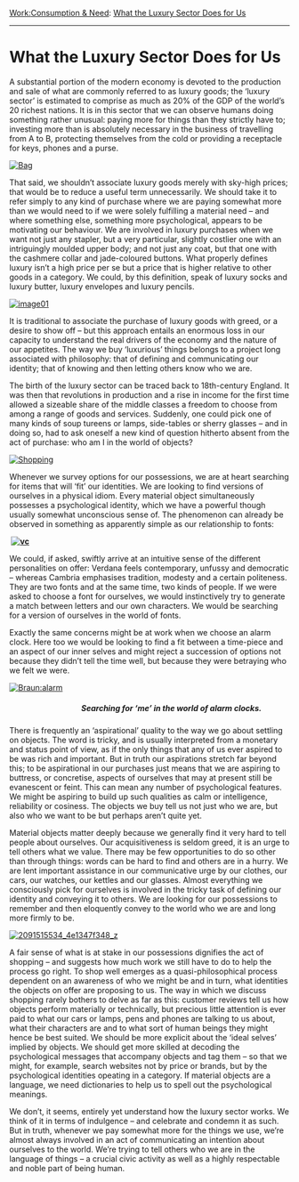 [Work:](https://www.theschooloflife.com/thebookoflife/category/work/)[Consumption & Need](https://www.theschooloflife.com/thebookoflife/category/work/consumption-and-need/): [What the Luxury Sector Does for Us](https://www.theschooloflife.com/thebookoflife/what-the-luxury-sector-does-for-us/)

* * *

# What the Luxury Sector Does for Us

A substantial portion of the modern economy is devoted to the production and sale of what are commonly referred to as luxury goods; the ‘luxury sector’ is estimated to comprise as much as 20% of the GDP of the world’s 20 richest nations. It is in this sector that we can observe humans doing something rather unusual: paying more for things than they strictly have to; investing more than is absolutely necessary in the business of travelling from A to B, protecting themselves from the cold or providing a receptacle for keys, phones and a purse.

[![Bag](https://www.theschooloflife.com/thebookoflife/wp-content/uploads/2015/10/Bag.jpg)](http://www.thebookoflife.org/wp-content/uploads/2015/10/Bag.jpg)

That said, we shouldn’t associate luxury goods merely with sky-high prices; that would be to reduce a useful term unnecessarily. We should take it to refer simply to any kind of purchase where we are paying somewhat more than we would need to if we were solely fulfilling a material need – and where something else, something more psychological, appears to be motivating our behaviour. We are involved in luxury purchases when we want not just any stapler, but a very particular, slightly costlier one with an intriguingly moulded upper body; and not just any coat, but that one with the cashmere collar and jade-coloured buttons. What properly defines luxury isn’t a high price per se but a price that is higher relative to other goods in a category. We could, by this definition, speak of luxury socks and luxury butter, luxury envelopes and luxury pencils.

[![image01](https://www.theschooloflife.com/thebookoflife/wp-content/uploads/2015/10/image011.png)](http://www.thebookoflife.org/wp-content/uploads/2015/10/image011.png)

It is traditional to associate the purchase of luxury goods with greed, or a desire to show off – but this approach entails an enormous loss in our capacity to understand the real drivers of the economy and the nature of our appetites. The way we buy ‘luxurious’ things belongs to a project long associated with philosophy: that of defining and communicating our identity; that of knowing and then letting others know who we are.

The birth of the luxury sector can be traced back to 18th-century England. It was then that revolutions in production and a rise in income for the first time allowed a sizeable share of the middle classes a freedom to choose from among a range of goods and services. Suddenly, one could pick one of many kinds of soup tureens or lamps, side-tables or sherry glasses – and in doing so, had to ask oneself a new kind of question hitherto absent from the act of purchase: who am I in the world of objects?

[![Shopping](https://www.theschooloflife.com/thebookoflife/wp-content/uploads/2015/10/Shopping.jpg)](http://www.thebookoflife.org/wp-content/uploads/2015/10/Shopping.jpg)

Whenever we survey options for our possessions, we are at heart searching for items that will ‘fit’ our identities. We are looking to find versions of ourselves in a physical idiom. Every material object simultaneously possesses a psychological identity, which we have a powerful though usually somewhat unconscious sense of. The phenomenon can already be observed in something as apparently simple as our relationship to fonts:

**&nbsp;[![vc](https://www.theschooloflife.com/thebookoflife/wp-content/uploads/2015/10/vc1.png)](http://www.thebookoflife.org/wp-content/uploads/2015/10/vc1.png)**

We could, if asked, swiftly arrive at an intuitive sense of the different personalities on offer: Verdana feels contemporary, unfussy and democratic – whereas Cambria emphasises tradition, modesty and a certain politeness. They are two fonts and at the same time, two kinds of people. If we were asked to choose a font for ourselves, we would instinctively try to generate a match between letters and our own characters. We would be searching for a version of ourselves in the world of fonts. **&nbsp;**

Exactly the same concerns might be at work when we choose an alarm clock. Here too we would be looking to find a fit between a time-piece and an aspect of our inner selves and might reject a succession of options not because they didn’t tell the time well, but because they were betraying who we felt we were.

[![Braun:alarm](https://www.theschooloflife.com/thebookoflife/wp-content/uploads/2015/10/Braunalarm.png)](http://www.thebookoflife.org/wp-content/uploads/2015/10/Braunalarm.png)

##### &nbsp; &nbsp; &nbsp; &nbsp; &nbsp; &nbsp; &nbsp; &nbsp; &nbsp; &nbsp; &nbsp; &nbsp; &nbsp; &nbsp; &nbsp; &nbsp; &nbsp; &nbsp; &nbsp; &nbsp;Searching for ‘me’ in the world of alarm clocks.

There is frequently an ‘aspirational’ quality to the way we go about settling on objects. The word is tricky, and is usually interpreted from a monetary and status point of view, as if the only things that any of us ever aspired to be was rich and important. But in truth our aspirations stretch far beyond this; to be aspirational in our purchases just means that we are aspiring to buttress, or concretise, aspects of ourselves that may at present still be evanescent or feint. This can mean any number of psychological features. We might be aspiring to build up such qualities as calm or intelligence, reliability or cosiness. The objects we buy tell us not just who we are, but also who we want to be but perhaps aren’t quite yet.

Material objects matter deeply because we generally find it very hard to tell people about ourselves. Our acquisitiveness is seldom greed, it is an urge to tell others what we value. There may be few opportunities to do so other than through things: words can be hard to find and others are in a hurry. We are lent important assistance in our communicative urge by our clothes, our cars, our watches, our kettles and our glasses. Almost everything we consciously pick for ourselves is involved in the tricky task of defining our identity and conveying it to others. We are looking for our possessions to remember and then eloquently convey to the world who we are and long more firmly to be.

[![2091515534_4e1347f348_z](https://www.theschooloflife.com/thebookoflife/wp-content/uploads/2015/10/2091515534_4e1347f348_z.jpg)](http://www.thebookoflife.org/wp-content/uploads/2015/10/2091515534_4e1347f348_z.jpg)

A fair sense of what is at stake in our possessions dignifies the act of shopping – and suggests how much work we still have to do to help the process go right. To shop well emerges as a quasi-philosophical process dependent on an awareness of who we might be and in turn, what identities the objects on offer are proposing to us. The way in which we discuss shopping rarely bothers to delve as far as this: customer reviews tell us how objects perform materially or technically, but precious little attention is ever paid to what our cars or lamps, pens and phones are talking to us about, what their characters are and to what sort of human beings they might hence be best suited. We should be more explicit about the ‘ideal selves’ implied by objects. We should get more skilled at decoding the psychological messages that accompany objects and tag them – so that we might, for example, search websites not by price or brands, but by the psychological identities opeating in a category. If material objects are a language, we need dictionaries to help us to spell out the psychological meanings. **&nbsp;**

We don’t, it seems, entirely yet understand how the luxury sector works. We think of it in terms of indulgence – and celebrate and condemn it as such. But in truth, whenever we pay somewhat more for the things we use, we’re almost always involved in an act of communicating an intention about ourselves to the world. We’re trying to tell others who we are in the language of things – a crucial civic activity as well as a highly respectable and noble part of being human.
